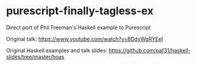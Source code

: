 # purescript-finally-tagless-ex
Direct port of Phil Freeman's Haskell example to Purescript

Original talk: https://www.youtube.com/watch?v=8DdyWgRYEeI

Original Haskell examples and talk slides: https://github.com/paf31/haskell-slides/tree/master/hoas
